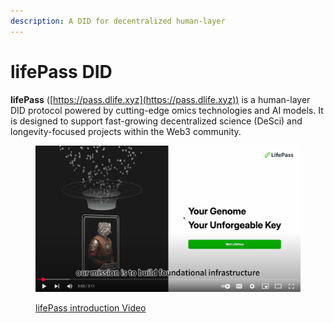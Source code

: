 ```yaml
---
description: A DID for decentralized human-layer
---
```


# lifePass DID

**lifePass** ([https://pass.dlife.xyz](https://pass.dlife.xyz)) is a human-layer DID protocol powered by cutting-edge omics technologies and AI models. It is designed to support fast-growing decentralized science (DeSci) and longevity-focused projects within the Web3 community.

<figure><img src="../.gitbook/assets/image.png" alt=""><figcaption><p><a href="https://www.youtube.com/watch?v=zX4dqMphqls">lifePass introduction Video</a></p></figcaption></figure>
